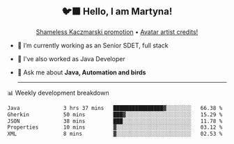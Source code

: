 <h2 align="center">🐦‍⬛ Hello, I am Martyna!</h2>
<p align="center">
  <a href="https://www.youtube.com/watch?v=JENxnESv-W4">Shameless Kaczmarski promotion</a> •
  <a href="https://karolina-cicholska.carrd.co">Avatar artist credits!</a>
</p>

- 🔭 I’m currently working as an Senior SDET, full stack
- 🎩 I've also worked as Java Developer
- 💬 Ask me about **Java, Automation and birds**
  
  -------
  
📊 Weekly development breakdown

<!--START_SECTION:waka-->

```txt
Java              3 hrs 37 mins   ████████████████▓░░░░░░░░   66.38 %
Gherkin           50 mins         ███▓░░░░░░░░░░░░░░░░░░░░░   15.29 %
JSON              38 mins         ███░░░░░░░░░░░░░░░░░░░░░░   11.78 %
Properties        10 mins         ▓░░░░░░░░░░░░░░░░░░░░░░░░   03.12 %
XML               8 mins          ▓░░░░░░░░░░░░░░░░░░░░░░░░   02.53 %
```

<!--END_SECTION:waka-->

